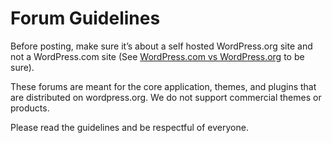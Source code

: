 # Forum Guidelines

Before posting, make sure it’s about a self hosted WordPress.org site and not a WordPress.com site (See [WordPress.com vs WordPress.org](http://en.support.wordpress.com/com-vs-org/) to be sure).

These forums are meant for the core application, themes, and plugins that are distributed on wordpress.org. We do not support commercial themes or products.

Please read the guidelines and be respectful of everyone.